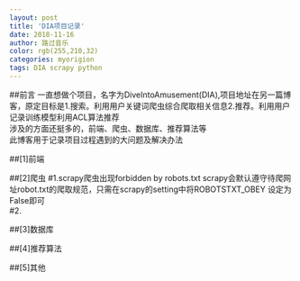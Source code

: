 ```yaml
---
layout: post
title: 'DIA项目记录'
date: 2018-11-16
author: 路过音乐
color: rgb(255,210,32)
categories: myorigion
tags: DIA scrapy python
---
```




##前言
一直想做个项目，名字为DiveIntoAmusement(DIA),项目地址在另一篇博客，原定目标是1.搜索。利用用户关键词爬虫综合爬取相关信息2.推荐。利用用户记录训练模型利用ACL算法推荐  <br>
涉及的方面还挺多的，前端、爬虫、数据库、推荐算法等  <br>
此博客用于记录项目过程遇到的大问题及解决办法  <br>


##[1]前端



##[2]爬虫
#1.scrapy爬虫出现forbidden by robots.txt
scrapy会默认遵守待爬网址robot.txt的爬取规范，只需在scrapy的setting中将ROBOTSTXT_OBEY 设定为 False即可	<br>
#2.



##[3]数据库



##[4]推荐算法



##[5]其他